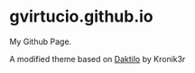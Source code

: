 # gvirtucio.github.io
My Github Page.

A modified theme based on [Daktilo](https://github.com/kronik3r/daktilo) by Kronik3r
